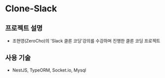 # Clone-Slack
## 프로젝트 설명
   - 조현영(ZeroCho)의 'Slack 클론 코딩'강의를 수강하며 진행한 클론 코딩 프로젝트
## 사용 기술
   - NestJS, TypeORM, Socket.io, Mysql
